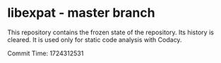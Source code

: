 # libexpat - master branch

This repository contains the frozen state of the repository.
Its history is cleared. It is used only for static code
analysis with Codacy.

Commit Time: 1724312531